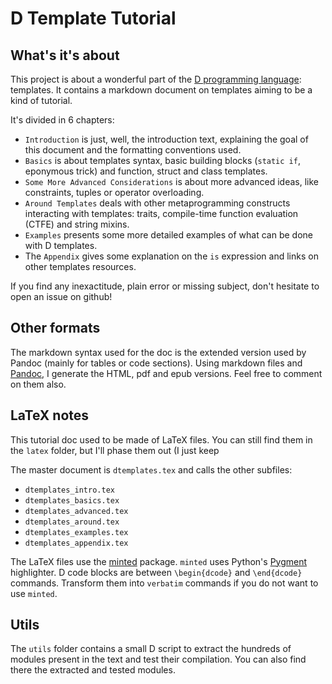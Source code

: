 # D Template Tutorial


## What's it's about

This project is about a wonderful part of the [D programming language](www.dlang.org "D Website"): templates.
It contains a markdown document on templates aiming to be a kind of tutorial.

It's divided in 6 chapters:

* `Introduction` is just, well, the introduction text, explaining the goal of this document and the formatting conventions used.
* `Basics` is about templates syntax, basic building blocks (`static if`, eponymous trick) and function, struct and class templates.
* `Some More Advanced Considerations` is about more advanced ideas, like constraints, tuples or operator overloading.
* `Around Templates` deals with other metaprogramming constructs interacting with templates: traits, compile-time function evaluation (CTFE) and string mixins.
* `Examples` presents some more detailed examples of what can be done with D templates.
* The `Appendix` gives some explanation on the `is` expression and links on other templates resources.


If you find any inexactitude, plain error or missing subject, don't hesitate to open an issue on github!


## Other formats

The markdown syntax used for the doc is the extended version used by Pandoc (mainly for tables or code sections).
Using markdown files and [Pandoc](http://johnmacfarlane.net/pandoc/), I generate the HTML, pdf and epub versions. Feel free to comment on them also.


## LaTeX notes

This tutorial doc used to be made of LaTeX files. You can still find them in the `latex` folder, but I'll phase them out (I just keep

The master document is `dtemplates.tex` and calls the other subfiles:

* `dtemplates_intro.tex`
* `dtemplates_basics.tex`
* `dtemplates_advanced.tex`
* `dtemplates_around.tex`
* `dtemplates_examples.tex`
* `dtemplates_appendix.tex`


The LaTeX files use the [minted](http://code.google.com/p/minted/) package. `minted` uses Python's [Pygment](pygments.org) highlighter.
D code blocks are between `\begin{dcode}` and `\end{dcode}` commands. Transform them into `verbatim` commands if you do not want to use `minted`.

## Utils

The `utils` folder contains a small D script to extract the hundreds of modules present in the text and test their compilation. You can also find there the extracted and tested modules.